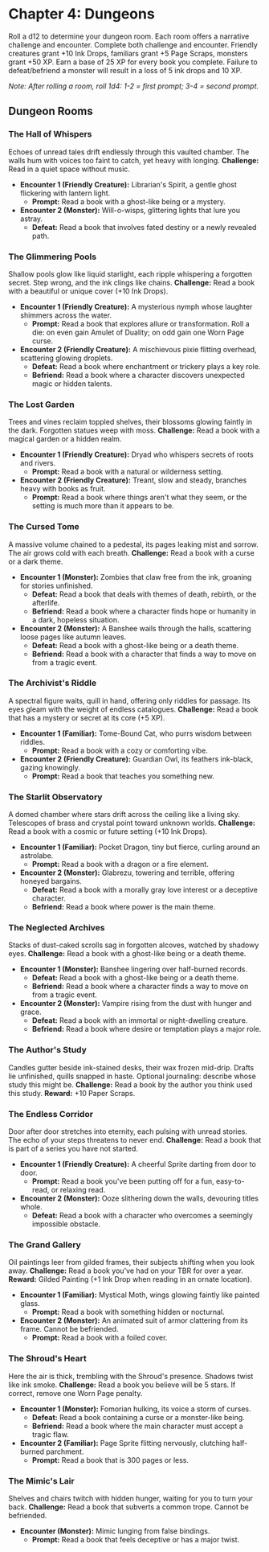 # Chapter 4: Dungeons

Roll a d12 to determine your dungeon room. Each room offers a narrative challenge and encounter. Complete both challenge and encounter. Friendly creatures grant +10 Ink Drops, familiars grant +5 Page Scraps, monsters grant +50 XP. Earn a base of 25 XP for every book you complete. Failure to defeat/befriend a monster will result in a loss of 5 ink drops and 10 XP.

*Note: After rolling a room, roll 1d4: 1-2 = first prompt; 3-4 = second prompt.*

## Dungeon Rooms

### The Hall of Whispers
Echoes of unread tales drift endlessly through this vaulted chamber. The walls hum with voices too faint to catch, yet heavy with longing.
**Challenge:** Read in a quiet space without music.
* **Encounter 1 (Friendly Creature):** Librarian's Spirit, a gentle ghost flickering with lantern light.
    * **Prompt:** Read a book with a ghost-like being or a mystery.
* **Encounter 2 (Monster):** Will-o-wisps, glittering lights that lure you astray.
    * **Defeat:** Read a book that involves fated destiny or a newly revealed path.

### The Glimmering Pools
Shallow pools glow like liquid starlight, each ripple whispering a forgotten secret. Step wrong, and the ink clings like chains.
**Challenge:** Read a book with a beautiful or unique cover (+10 Ink Drops).
* **Encounter 1 (Friendly Creature):** A mysterious nymph whose laughter shimmers across the water.
    * **Prompt:** Read a book that explores allure or transformation. Roll a die: on even gain Amulet of Duality; on odd gain one Worn Page curse.
* **Encounter 2 (Friendly Creature):** A mischievous pixie flitting overhead, scattering glowing droplets.
    * **Defeat:** Read a book where enchantment or trickery plays a key role.
    * **Befriend:** Read a book where a character discovers unexpected magic or hidden talents.

### The Lost Garden
Trees and vines reclaim toppled shelves, their blossoms glowing faintly in the dark. Forgotten statues weep with moss.
**Challenge:** Read a book with a magical garden or a hidden realm.
* **Encounter 1 (Friendly Creature):** Dryad who whispers secrets of roots and rivers.
    * **Prompt:** Read a book with a natural or wilderness setting.
* **Encounter 2 (Friendly Creature):** Treant, slow and steady, branches heavy with books as fruit.
    * **Prompt:** Read a book where things aren't what they seem, or the setting is much more than it appears to be.

### The Cursed Tome
A massive volume chained to a pedestal, its pages leaking mist and sorrow. The air grows cold with each breath.
**Challenge:** Read a book with a curse or a dark theme.
* **Encounter 1 (Monster):** Zombies that claw free from the ink, groaning for stories unfinished.
    * **Defeat:** Read a book that deals with themes of death, rebirth, or the afterlife.
    * **Befriend:** Read a book where a character finds hope or humanity in a dark, hopeless situation.
* **Encounter 2 (Monster):** A Banshee wails through the halls, scattering loose pages like autumn leaves.
    * **Defeat:** Read a book with a ghost-like being or a death theme.
    * **Befriend:** Read a book with a character that finds a way to move on from a tragic event.

### The Archivist's Riddle
A spectral figure waits, quill in hand, offering only riddles for passage. Its eyes gleam with the weight of endless catalogues.
**Challenge:** Read a book that has a mystery or secret at its core (+5 XP).
* **Encounter 1 (Familiar):** Tome-Bound Cat, who purrs wisdom between riddles.
    * **Prompt:** Read a book with a cozy or comforting vibe.
* **Encounter 2 (Friendly Creature):** Guardian Owl, its feathers ink-black, gazing knowingly.
    * **Prompt:** Read a book that teaches you something new.

### The Starlit Observatory
A domed chamber where stars drift across the ceiling like a living sky. Telescopes of brass and crystal point toward unknown worlds.
**Challenge:** Read a book with a cosmic or future setting (+10 Ink Drops).
* **Encounter 1 (Familiar):** Pocket Dragon, tiny but fierce, curling around an astrolabe.
    * **Prompt:** Read a book with a dragon or a fire element.
* **Encounter 2 (Monster):** Glabrezu, towering and terrible, offering honeyed bargains.
    * **Defeat:** Read a book with a morally gray love interest or a deceptive character.
    * **Befriend:** Read a book where power is the main theme.

### The Neglected Archives
Stacks of dust-caked scrolls sag in forgotten alcoves, watched by shadowy eyes.
**Challenge:** Read a book with a ghost-like being or a death theme.
* **Encounter 1 (Monster):** Banshee lingering over half-burned records.
    * **Defeat:** Read a book with a ghost-like being or a death theme.
    * **Befriend:** Read a book where a character finds a way to move on from a tragic event.
* **Encounter 2 (Monster):** Vampire rising from the dust with hunger and grace.
    * **Defeat:** Read a book with an immortal or night-dwelling creature.
    * **Befriend:** Read a book where desire or temptation plays a major role.

### The Author's Study
Candles gutter beside ink-stained desks, their wax frozen mid-drip. Drafts lie unfinished, quills snapped in haste. Optional journaling: describe whose study this might be.
**Challenge:** Read a book by the author you think used this study.
**Reward:** +10 Paper Scraps.

### The Endless Corridor
Door after door stretches into eternity, each pulsing with unread stories. The echo of your steps threatens to never end.
**Challenge:** Read a book that is part of a series you have not started.
* **Encounter 1 (Friendly Creature):** A cheerful Sprite darting from door to door.
    * **Prompt:** Read a book you've been putting off for a fun, easy-to-read, or relaxing read.
* **Encounter 2 (Monster):** Ooze slithering down the walls, devouring titles whole.
    * **Defeat:** Read a book with a character who overcomes a seemingly impossible obstacle.

### The Grand Gallery
Oil paintings leer from gilded frames, their subjects shifting when you look away.
**Challenge:** Read a book you've had on your TBR for over a year.
**Reward:** Gilded Painting (+1 Ink Drop when reading in an ornate location).
* **Encounter 1 (Familiar):** Mystical Moth, wings glowing faintly like painted glass.
    * **Prompt:** Read a book with something hidden or nocturnal.
* **Encounter 2 (Monster):** An animated suit of armor clattering from its frame. Cannot be befriended.
    * **Prompt:** Read a book with a foiled cover.

### The Shroud's Heart
Here the air is thick, trembling with the Shroud's presence. Shadows twist like ink smoke.
**Challenge:** Read a book you believe will be 5 stars. If correct, remove one Worn Page penalty.
* **Encounter 1 (Monster):** Fomorian hulking, its voice a storm of curses.
    * **Defeat:** Read a book containing a curse or a monster-like being.
    * **Befriend:** Read a book where the main character must accept a tragic flaw.
* **Encounter 2 (Familiar):** Page Sprite flitting nervously, clutching half-burned parchment.
    * **Prompt:** Read a book that is 300 pages or less.

### The Mimic's Lair
Shelves and chairs twitch with hidden hunger, waiting for you to turn your back.
**Challenge:** Read a book that subverts a common trope. Cannot be befriended.
* **Encounter (Monster):** Mimic lunging from false bindings.
    * **Prompt:** Read a book that feels deceptive or has a major twist.